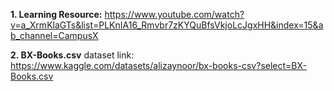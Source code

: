 **1. Learning Resource:** 
https://www.youtube.com/watch?v=a_XrmKlaGTs&list=PLKnIA16_Rmvbr7zKYQuBfsVkjoLcJgxHH&index=15&ab_channel=CampusX

**2. BX-Books.csv** dataset link: 
https://www.kaggle.com/datasets/alizaynoor/bx-books-csv?select=BX-Books.csv
